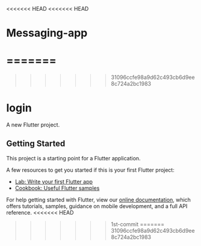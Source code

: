 <<<<<<< HEAD
<<<<<<< HEAD
# Messaging-app
=======
=======
>>>>>>> 31096ccfe98a9d62c493cb6d9ee8c724a2bc1983
# login

A new Flutter project.

## Getting Started

This project is a starting point for a Flutter application.

A few resources to get you started if this is your first Flutter project:

- [Lab: Write your first Flutter app](https://flutter.dev/docs/get-started/codelab)
- [Cookbook: Useful Flutter samples](https://flutter.dev/docs/cookbook)

For help getting started with Flutter, view our
[online documentation](https://flutter.dev/docs), which offers tutorials,
samples, guidance on mobile development, and a full API reference.
<<<<<<< HEAD
>>>>>>> 1st-commit
=======
>>>>>>> 31096ccfe98a9d62c493cb6d9ee8c724a2bc1983
